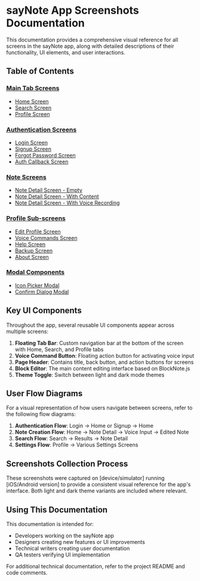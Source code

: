 # sayNote App Screenshots Documentation

This documentation provides a comprehensive visual reference for all screens in the sayNote app, along with detailed descriptions of their functionality, UI elements, and user interactions.

## Table of Contents

### [Main Tab Screens](./main-tabs/documentation.md)

- [Home Screen](./main-tabs/documentation.md#home-screen)
- [Search Screen](./main-tabs/documentation.md#search-screen)
- [Profile Screen](./main-tabs/documentation.md#profile-screen)

### [Authentication Screens](./auth/documentation.md)

- [Login Screen](./auth/documentation.md#login-screen)
- [Signup Screen](./auth/documentation.md#signup-screen)
- [Forgot Password Screen](./auth/documentation.md#forgot-password-screen)
- [Auth Callback Screen](./auth/documentation.md#auth-callback-screen)

### [Note Screens](./note/documentation.md)

- [Note Detail Screen - Empty](./note/documentation.md#note-detail-screen---empty)
- [Note Detail Screen - With Content](./note/documentation.md#note-detail-screen---with-content)
- [Note Detail Screen - With Voice Recording](./note/documentation.md#note-detail-screen---with-voice-recording-active)

### [Profile Sub-screens](./profile/documentation.md)

- [Edit Profile Screen](./profile/documentation.md#edit-profile-screen)
- [Voice Commands Screen](./profile/documentation.md#voice-commands-screen)
- [Help Screen](./profile/documentation.md#help-screen)
- [Backup Screen](./profile/documentation.md#backup-screen)
- [About Screen](./profile/documentation.md#about-screen)

### [Modal Components](./modals/documentation.md)

- [Icon Picker Modal](./modals/documentation.md#icon-picker-modal)
- [Confirm Dialog Modal](./modals/documentation.md#confirm-dialog-modal)

## Key UI Components

Throughout the app, several reusable UI components appear across multiple screens:

1. **Floating Tab Bar**: Custom navigation bar at the bottom of the screen with Home, Search, and Profile tabs
2. **Voice Command Button**: Floating action button for activating voice input
3. **Page Header**: Contains title, back button, and action buttons for screens
4. **Block Editor**: The main content editing interface based on BlockNote.js
5. **Theme Toggle**: Switch between light and dark mode themes

## User Flow Diagrams

For a visual representation of how users navigate between screens, refer to the following flow diagrams:

1. **Authentication Flow**: Login → Home or Signup → Home
2. **Note Creation Flow**: Home → Note Detail → Voice Input → Edited Note
3. **Search Flow**: Search → Results → Note Detail
4. **Settings Flow**: Profile → Various Settings Screens

## Screenshots Collection Process

These screenshots were captured on [device/simulator] running [iOS/Android version] to provide a consistent visual reference for the app's interface. Both light and dark theme variants are included where relevant.

## Using This Documentation

This documentation is intended for:

- Developers working on the sayNote app
- Designers creating new features or UI improvements
- Technical writers creating user documentation
- QA testers verifying UI implementation

For additional technical documentation, refer to the project README and code comments.

